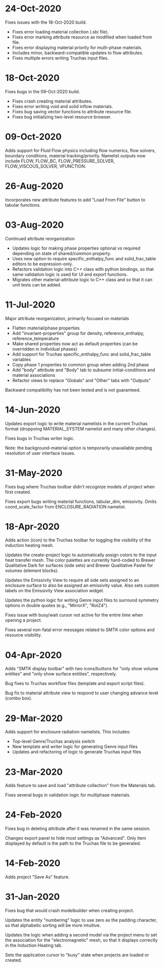 # 24-Oct-2020

Fixes issues with the 18-Oct-2020 build.

* Fixes error loading material collection (.sbi file).
* Fixes error marking attribute resource as modified when loaded from file.
* Fixes error displaying material priority for multi-phase materials.
* Includes minor, backward-compatible updates to flow attributes.
* Fixes multiple errors writing Truchas input files.


# 18-Oct-2020

Fixes bugs in the 09-Oct-2020 build.

* Fixes crash creating material attributes.
* Fixes error writing void and solid inflow materials.
* Fixes bug saving vector functions to attribute resource file.
* Fixes bug initializing two-level resource browser.


# 09-Oct-2020

Adds support for Fluid Flow physics including flow numerics, flow solvers,
boundary conditions, material tracking/priority. Namelist outputs now include
FLOW, FLOW_BC, FLOW_PRESSURE_SOLVER, FLOW_VISCOUS_SOLVER, VFUNCTION.


# 26-Aug-2020

Incorporates new attribute features to add "Load From File" button to
tabular functions.


# 03-Aug-2020

Continued attribute reorganization

* Updates logic for making phase properties optional vs required
  depending on state of shared/common property.
* Uses new option to require specific_enthalpy_func and solid_frac_table
  editors to be expression-only.
* Refactors validation logic into C++ class with python bindings, so
  that same validation logic is used for UI and export functions.
* Migrates other material-attribute logic to C++ class and so that it can
  unit tests can be added.


# 11-Jul-2020

Major attribute reorganization, primarily focused on materials

* Flatten material/phase properties
* Add "invariant-properties" group for density, reference_enthalpy,
  reference_temperature
* Make shared properties now act as default properties (can be overridden
  in individual phases)
* Add support for Truchas specific_enthalpy_func and solid_frac_table variables
* Copy phase 1 properties to common group when adding 2nd phase
* Add "body" attribute and "Body" tab to subsume initial-conditions and
  material associations
* Refactor views to replace "Globals" and "Other" tabs with "Outputs"

Backward compatibility has not been tested and is not guaranteed.


# 14-Jun-2020

Updates export logic to write material namelists in the current
Truchas format (droppoing MATERIAL_SYSTEM namelist and many other
changes).

Fixes bugs in Truchas writer logic.

Note: the background-material option is temporarily unavailable
pending resolution of user interface issues.


# 31-May-2020

Fixes bug where Truchas toolbar didn't recognize models of
project when first created.

Fixes export bugs writing material functions, tabular_dim,
emissivity. Omits coord_scale_factor from ENCLOSURE_RADIATION
namelist.


# 18-Apr-2020

Adds action (icon) to the Truchas toolbar for toggling the visibility
of the induction heating mesh.

Updates the create-project logic to automatically assign colors
to the input heat transfer mesh. The color palettes are currently
hard-coded to Brewer Qualitative Dark for surfaces (side sets) and
Brewer Qualitative Pastel for volumes (element blocks).

Updates the Emissivity View to require all side sets assigned to
an enclosure surface to also be assigned an emissivity value. Also
sets custom labels on the Emissivity View association widget.

Updates the python logic for writing Genre input files to surround
symmetry options in double quotes (e.g., "MirrorX", "RotZ4").

Fixes issue with busy/wait cursor not active for the entire time
when opening a project.

Fixes several non-fatal error messages related to SMTK color options
and resource visibility.


# 04-Apr-2020

Adds "SMTK display toolbar" with two icons/buttons for
"only show volume entities" and "only show surface entities",
respectively.

Bug fixes to Truchas workflow files (template and export script files).

Bug fix to material attribute view to respond to user changing
advance level (combo box).


# 29-Mar-2020

Adds support for enclosure radiation namelists. This includes:

* Top-level Genre/Truchas analysis switch
* New template and writer logic for generating Genre input files
* Updates and refactoring of logic to generate Truchas input files


# 23-Mar-2020

Adds feature to save and load "attribute collection" from
the Materials tab.

Fixes several bugs in validation logic for multiphase materials.


# 24-Feb-2020

Fixes bug in deleting attribute after it was renamed in the
same session.

Changes export panel to hide most settings as "Advanced". Only
item displayed by default is the path to the Truchas file to be
generated.


# 14-Feb-2020

Adds project "Save As" feature.


# 31-Jan-2020

Fixes bug that would crash modelbuilder when creating project.

Updates the entity "numbering" logic to use zero as the padding character,
so that alphabetic sorting will be more intuitive.

Updates the logic when adding a second model via the project menu to set
the association for the "electromagnetic" mesh, so that it displays correctly
in the Induction Heating tab.

Sets the application cursor to "busy" state when projects are loaded or
created.
